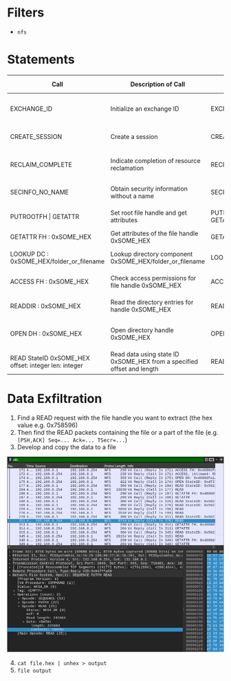 
# Filters

- `nfs`

# Statements

| Call                                     | Description of Call                                         | Reply             | Description of Reply                           |
|------------------------------------------|-------------------------------------------------------------|-------------------|------------------------------------------------|
| EXCHANGE_ID                              | Initialize an exchange ID                                   | EXCHANGE_ID       | Reply with the exchange ID                     |
| CREATE_SESSION                           | Create a session                                            | CREATE_SESSION    | Reply with session details                     |
| RECLAIM_COMPLETE                         | Indicate completion of resource reclamation                 | RECLAIM_COMPLETE  | Confirm the completion of reclamation          |
| SECINFO_NO_NAME                          | Obtain security information without a name                  | SECINFO_NO_NAME   | Provide security information                   |
| PUTROOTFH \| GETATTR                     | Set root file handle and get attributes                     | PUTROOTFH \| GETATTR | Return the file attributes                     |
| GETATTR FH : 0xSOME_HEX                  | Get attributes of the file handle 0xSOME_HEX                | GETATTR           | Return file attributes                         |
| LOOKUP DC : 0xSOME_HEX/folder_or_filename| Lookup directory component 0xSOME_HEX/folder_or_filename    | LOOKUP            | Return lookup results                          |
| ACCESS FH : 0xSOME_HEX                   | Check access permissions for file handle 0xSOME_HEX         | ACCESS            | Return access permissions                      |
| READDIR : 0xSOME_HEX                     | Read the directory entries for handle 0xSOME_HEX            | READDIR           | Return directory entries                       |
| OPEN DH : 0xSOME_HEX                     | Open directory handle 0xSOME_HEX                            | OPEN StateID      | Return the state ID for the open directory     |
| READ StateID 0xSOME_HEX offset: integer len: integer | Read data using state ID 0xSOME_HEX from a specified offset and length | READ             | Return the read data                           |

# Data Exfiltration

1. Find a READ request with the file handle you want to extract (the hex value e.g. 0x758596)
2. Then find the READ packets containing the file or a part of the file (e.g. `[PSH,ACK] Seq=... Ack=... TSecr=...`)
3. Develop and copy the data to a file

![](../images/Pasted%20image%2020240530082646.png)

4. `cat file.hex | unhex > output`
5. `file output`